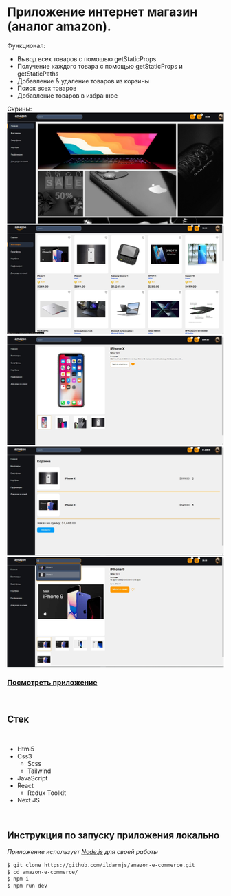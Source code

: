 # Приложение интернет магазин (аналог amazon).

Функционал:

- Вывод всех товаров с помошью getStaticProps
- Получение каждого товара с помощью getStaticProps и getStaticPaths
- Добавление & удаление товаров из корзины
- Поиск всех товаров
- Добавление товаров в избранное

Скрины:
![Image1](https://github.com/ildarmjs/amazon-e-commerce/raw/main/screenshot/amazon1.jpg)
![Image2](https://github.com/ildarmjs/amazon-e-commerce/raw/main/screenshot/amazon2.jpg)
![Image3](https://github.com/ildarmjs/amazon-e-commerce/raw/main/screenshot/amazon3.jpg)
![Image4](https://github.com/ildarmjs/amazon-e-commerce/raw/main/screenshot/amazon4.jpg)
![Image5](https://github.com/ildarmjs/amazon-e-commerce/raw/main/screenshot/amazon5.jpg)

### [Посмотреть приложение](https://amazon-e-commerce-murex.vercel.app/)

<br/>

## Стек

<br />

- Html5
- Css3
  - Scss
  - Tailwind
- JavaScript
- React
  - Redux Toolkit
- Next JS

<br />

## Инструкция по запуску приложения **локально**

_Приложение использует [Node.js](https://nodejs.org/) для своей работы_

```
$ git clone https://github.com/ildarmjs/amazon-e-commerce.git
$ cd amazon-e-commerce/
$ npm i
$ npm run dev
```
